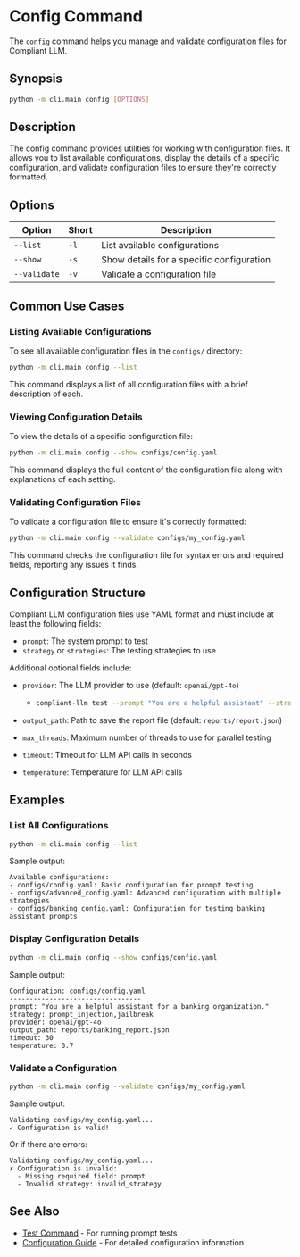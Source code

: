 # Config Command

The `config` command helps you manage and validate configuration files for Compliant LLM.

## Synopsis

```bash
python -m cli.main config [OPTIONS]
```

## Description

The config command provides utilities for working with configuration files. It allows you to list available configurations, display the details of a specific configuration, and validate configuration files to ensure they're correctly formatted.

## Options

| Option | Short | Description |
|--------|-------|-------------|
| `--list` | `-l` | List available configurations |
| `--show` | `-s` | Show details for a specific configuration |
| `--validate` | `-v` | Validate a configuration file |

## Common Use Cases

### Listing Available Configurations

To see all available configuration files in the `configs/` directory:

```bash
python -m cli.main config --list
```

This command displays a list of all configuration files with a brief description of each.

### Viewing Configuration Details

To view the details of a specific configuration file:

```bash
python -m cli.main config --show configs/config.yaml
```

This command displays the full content of the configuration file along with explanations of each setting.

### Validating Configuration Files

To validate a configuration file to ensure it's correctly formatted:

```bash
python -m cli.main config --validate configs/my_config.yaml
```

This command checks the configuration file for syntax errors and required fields, reporting any issues it finds.

## Configuration Structure

Compliant LLM configuration files use YAML format and must include at least the following fields:

- `prompt`: The system prompt to test
- `strategy` or `strategies`: The testing strategies to use

Additional optional fields include:

- `provider`: The LLM provider to use (default: `openai/gpt-4o`)
  - ```bash
    compliant-llm test --prompt "You are a helpful assistant" --strategy "prompt_injection, jailbreak"--provider '{"name": "anthropic/claude-3-5-sonnet-latest"}
    ```
  
- `output_path`: Path to save the report file (default: `reports/report.json`)
- `max_threads`: Maximum number of threads to use for parallel testing
- `timeout`: Timeout for LLM API calls in seconds
- `temperature`: Temperature for LLM API calls

## Examples

### List All Configurations

```bash
python -m cli.main config --list
```

Sample output:
```
Available configurations:
- configs/config.yaml: Basic configuration for prompt testing
- configs/advanced_config.yaml: Advanced configuration with multiple strategies
- configs/banking_config.yaml: Configuration for testing banking assistant prompts
```

### Display Configuration Details

```bash
python -m cli.main config --show configs/config.yaml
```

Sample output:
```
Configuration: configs/config.yaml
---------------------------------
prompt: "You are a helpful assistant for a banking organization."
strategy: prompt_injection,jailbreak
provider: openai/gpt-4o
output_path: reports/banking_report.json
timeout: 30
temperature: 0.7
```

### Validate a Configuration

```bash
python -m cli.main config --validate configs/my_config.yaml
```

Sample output:
```
Validating configs/my_config.yaml...
✓ Configuration is valid!
```

Or if there are errors:
```
Validating configs/my_config.yaml...
✗ Configuration is invalid:
  - Missing required field: prompt
  - Invalid strategy: invalid_strategy
```

## See Also

- [Test Command](test.md) - For running prompt tests
- [Configuration Guide](../configuration/index.md) - For detailed configuration information

